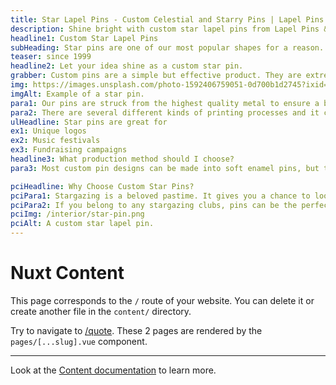 ```yaml
---
title: Star Lapel Pins - Custom Celestial and Starry Pins | Lapel Pins & Coins
description: Shine bright with custom star lapel pins from Lapel Pins & Coins. Ideal for awards, celebrations, and showcasing excellence. Create your star-themed pin today!
headline1: Custom Star Lapel Pins
subHeading: Star pins are one of our most popular shapes for a reason. This classic design can be used for a variety of purposes, giving visual interest to any pin design you can imagine.
teaser: since 1999
headline2: Let your idea shine as a custom star pin.
grabber: Custom pins are a simple but effective product. They are extremely versatile and adaptable, with a variety of uses that are only limited by your imagination.
img: https://images.unsplash.com/photo-1592406759051-0d700b1d2745?ixid=MXwxMjA3fDB8MHxwaG90by1wYWdlfHx8fGVufDB8fHw%3D&ixlib=rb-1.2.1&auto=format&fit=crop&crop=focalpoint&fp-x=.565&fp-y=.55&w=1184&h=1376&q=80
imgAlt: Example of a star pin.
para1: Our pins are struck from the highest quality metal to ensure a beautiful, classy, and durable product.
para2: There are several different kinds of printing processes and it can be overwhelming to do the research and know what best fits your design. That’s why we work with you every step of the way to ensure you’ll love the final product.
ulHeadline: Star pins are great for
ex1: Unique logos
ex2: Music festivals
ex3: Fundraising campaigns
headline3: What production method should I choose?
para3: Most custom pin designs can be made into soft enamel pins, but this process often works best with designs that have minimal lines and clearly defined areas of color. These details are important because the colored areas sit slightly recessed, below the metal separations. If you’re not sure which type of pin to choose, don’t worry! Just ask, and we can provide suggestions from our experienced team.

pciHeadline: Why Choose Custom Star Pins?
pciPara1: Stargazing is a beloved pastime. It gives you a chance to look up and wonder what’s going on beyond what we can see. Pins are a great way to show off your interests. You can even share them with friends and make a fun memento you can all keep.
pciPara2: If you belong to any stargazing clubs, pins can be the perfect way to commemorate your time together and build a stronger community. They are simple and classy, and make the perfect gift for stargazers everywhere! It’s easy to make a design that is unique to your group and make it a special gift for everyone.
pciImg: /interior/star-pin.png
pciAlt: A custom star lapel pin.
---
```


# Nuxt Content

This page corresponds to the `/` route of your website. You can delete it or create another file in the `content/` directory.

Try to navigate to [/quote](/quote). These 2 pages are rendered by the `pages/[...slug].vue` component.

---

Look at the [Content documentation](https://content.nuxtjs.org/) to learn more.
